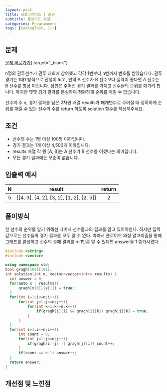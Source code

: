 ```yaml
---
layout: post
title: 프로그래머스 | 순위
subtitle: 플로이드 와샬
categories: Programmers
tags: [CodingTest, C++]
---
```


## 문제
[문제 바로가기](https://school.programmers.co.kr/learn/courses/30/lessons/49191?language=cpp){:target="_blank"}

n명의 권투선수가 권투 대회에 참여했고 각각 1번부터 n번까지 번호를 받았습니다. 권투 경기는 1대1 방식으로 진행이 되고, 만약 A 선수가 B 선수보다 실력이 좋다면 A 선수는 B 선수를 항상 이깁니다. 심판은 주어진 경기 결과를 가지고 선수들의 순위를 매기려 합니다. 하지만 몇몇 경기 결과를 분실하여 정확하게 순위를 매길 수 없습니다.

선수의 수 n, 경기 결과를 담은 2차원 배열 results가 매개변수로 주어질 때 정확하게 순위를 매길 수 있는 선수의 수를 return 하도록 solution 함수를 작성해주세요.

## 조건

- 선수의 수는 1명 이상 100명 이하입니다.
- 경기 결과는 1개 이상 4,500개 이하입니다.
- results 배열 각 행 [A, B]는 A 선수가 B 선수를 이겼다는 의미입니다.
- 모든 경기 결과에는 모순이 없습니다.


## 입출력 예시

  |N|result|return|
  |:--:|:--:|:--:|
  |5|[[4, 3], [4, 2], [3, 2], [1, 2], [2, 5]]|2|
  
  

## 풀이방식
  한 선수의 순위를 알기 위해선 나머지 선수들과의 결과를 알고 있어야한다. 하지만 입력값으로는 선수들의 경기 결과를 모두 알 수 없다. 따라서 플로이드 와샬 알고리즘을 통해 그래프를 완성하고 선수의 승패 결과를 n-1만큼 알 수 있다면 answer을 1 증가시켰다.

  ```cpp
#include <string>
#include <vector>

using namespace std;
bool gragh[101][101];
int solution(int n, vector<vector<int>> results) {
    int answer = 0;
    for(auto x : results){
        gragh[x[0]][x[1]] = true;
    }
    for(int i=1;i<=n;i++){
        for(int j=1;j<=n;j++){
            for(int k=1;k<=n;k++){
                if(gragh[j][i] && gragh[i][k]) gragh[j][k] = true;
            }
        }
    }
    for(int i=1;i<=n;i++){
        int count = 0;
        for(int j=1;j<=n;j++){
            if(gragh[i][j] || gragh[j][i]) count++;
        }
        if(count == n-1) answer++;
    }
    return answer;
}
```

## 개선점 및 느낀점
